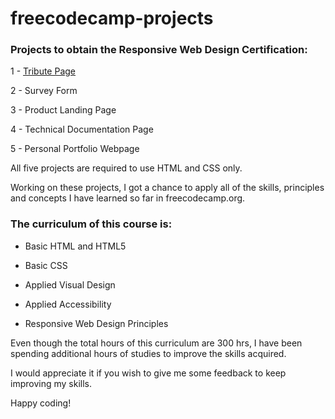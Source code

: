 # freecodecamp-projects

### Projects to obtain the Responsive Web Design Certification:

1 - [Tribute Page](https://github.com/rafix923/freecodecamp-projects/tree/main/responsive-web-design-projects/tribute-page)

2 - Survey Form

3 - Product Landing Page

4 - Technical Documentation Page

5 - Personal Portfolio Webpage

All five projects are required to use HTML and CSS only.

Working on these projects, I got a chance to apply all of the skills, principles and concepts I have learned so far in freecodecamp.org. 

### The curriculum of this course is: 

- Basic HTML and HTML5 

- Basic CSS 

- Applied Visual Design 

- Applied Accessibility

- Responsive Web Design Principles

Even though the total hours of this curriculum are 300 hrs, I have been spending additional hours of studies to improve the skills acquired. 

I would appreciate it if you wish to give me some feedback to keep improving my skills.

Happy coding!
